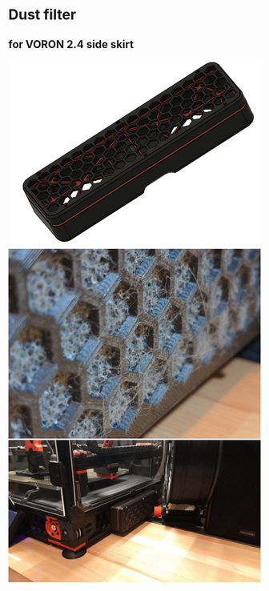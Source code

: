 # Dust filter 
## for VORON 2.4 side skirt

![picture](images/image01.png)
![picture](images/image02.png)
![picture](images/image03.jpg)
